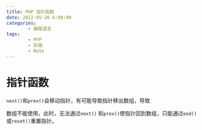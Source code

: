 ```yaml
---
title: PHP 指针函数
date: 2022-05-26 6:00:00
categories:
        - 编程语言
tags:
        - PFP
        - 后端
        - Note
---
```


# 指针函数

`next()`和`prex()`会移动指针，有可能导致指针移出数组，导致

数组不能使用，此时，无法通过`next()` 和`prex()`使指针回到数组，只能通过`end()`或`reset()`重置指针。

